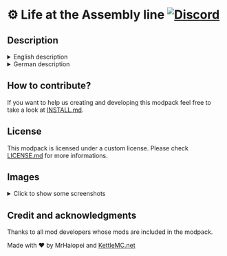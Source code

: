# ⚙️ Life at the Assembly line [![Discord](https://img.shields.io/discord/719284014283751425.svg?logo=discord&logoWidth=18&colorB=7289DA)](https://discord.gg/f9P9HEj)
## Description
<details>
<summary>English description</summary>
  
**Life at the assembly** line contains many technic mods but instead of item pipes it mainly uses assembly lines for transporting items. It also doesn't contain most of the popular technic mods like Thermal Expansion, EnderIO or Mekanism but some less popular ones like Industrial Renewal or Magneticcraft. The main goal of the modpack is exploring the world and creating the biggest possible factory. Mods like Chisel, Crayfish Funiture and Architecturecraft will help you decorating it, while you can drive around with the new cars from Crayfish Vehicles.

Because of the many detailed multiblock structures it's recommend to use [**Optifine**](https://optifine.net/adloadx?f=OptiFine_1.12.2_HD_U_G5.jar) in order to have a better performance.
</details>

<details>
<summary>German description</summary>
  
**Life at the Assembly line** beinhaltet viele technische Modifikationen, aber anstelle von Itempipes verwendet es hauptsächlich Fließbänder für den Transport von Items. Außerdem sind auch viele der technischen Mods wie Thermal Expansion, EnderIO oder Mekanism nicht enthalten, dafür aber einige weniger populäre wie Industrial Renewal oder Magneticcraft. Das Hauptziel des Modpacks ist es, die Welt zu erforschen und eine möglichst große Fabrik zu schaffen. Mods wie Chisel, Crayfish Funiture und Architecturecraft helfen dir bei der Dekoration, während du mit den neuen Autos von Crayfish Vehicles herumfahren kannst.

Wegen der vielen detaillierten Multiblock-Strukturen ist es empfehlenswert, [**Optifine**](https://optifine.net/adloadx?f=OptiFine_1.12.2_HD_U_G5.jar) zu verwenden, um eine bessere Leistung zu erzielen.
</details>

## How to contribute?
If you want to help us creating and developing this modpack feel free to take a look at <a href="INSTALL.md">INSTALL.md</a>.

## License
This modpack is licensed under a custom license. Please check <a href="LICENSE.md">LICENSE.md</a> for more informations.

## Images

<details>
<summary>Click to show some screenshots</summary>
<img src="https://i.imgur.com/DuT4Yq4.png" alt="Screenshot" width="640"/>
<img src="https://i.imgur.com/iMlA0hc.png" alt="Screenshot" width="640"/>
<img src="https://i.imgur.com/djFHTsc.png" alt="Screenshot" width="640"/>
<img src="https://i.imgur.com/lWG9gNO.jpg" alt="Screenshot" width="640"/>
<img src="https://i.imgur.com/JpIqJWC.png" alt="Screenshot" width="640"/>

</details>

## Credit and acknowledgments
Thanks to all mod developers whose mods are included in the modpack.

Made with &#x2764; by MrHaiopei and <a href="https://KettleMC.net">KettleMC.net</a>
